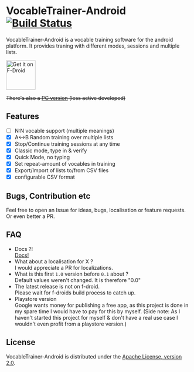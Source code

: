 # VocableTrainer-Android [![Build Status](https://travis-ci.com/0xpr03/VocableTrainer-Android.svg?branch=master)](https://travis-ci.com/0xpr03/VocableTrainer-Android)
VocableTrainer-Android is a vocable training software for the android platform.
It provides traning with different modes, sessions and multiple lists.

<a href="https://f-droid.org/repository/browse/?fdid=vocabletrainer.heinecke.aron.vocabletrainer" target="_blank">
<img src="https://f-droid.org/badge/get-it-on.png" alt="Get it on F-Droid" height="80"/></a>
  
~~There's also a [PC version](https://github.com/0xpr03/VocableTrainer) (less active developed)~~

## Features
- [ ] N:N vocable support (multiple meanings)
- [X] A<->B Random training over multiple lists
- [X] Stop/Continue training sessions at any time
- [X] Classic mode, type in & verify
- [X] Quick Mode, no typing
- [X] Set repeat-amount of vocables in training
- [X] Export/Import of lists to/from CSV files
- [X] configurable CSV format

## Bugs, Contribution etc
Feel free to open an Issue for ideas, bugs, localisation or feature requests. Or even better a PR.

## FAQ
- Docs ?!  
  [Docs!](https://github.com/0xpr03/VocableTrainer-Android/wiki)
- What about a localisation for X ?  
  I would appreciate a PR for localizations.
- What is this first `1.0` version before `0.1` about ?  
  Default values weren't changed. It is therefore "0.0"
- The latest release is not on f-droid.  
  Please wait for f-droids build process to catch up.
- Playstore version  
  Google wants money for publishing a free app, as this project is done in my spare time I would have to pay for this by myself. (Side note: As I haven't started this project for myself & don't have a real use case I wouldn't even profit from a playstore version.)


## License

VocableTrainer-Android is distributed under the [Apache License, version 2.0](http://www.apache.org/licenses/LICENSE-2.0.html).

